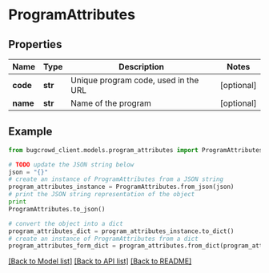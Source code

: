 # ProgramAttributes


## Properties

Name | Type | Description | Notes
------------ | ------------- | ------------- | -------------
**code** | **str** | Unique program code, used in the URL | [optional] 
**name** | **str** | Name of the program | [optional] 

## Example

```python
from bugcrowd_client.models.program_attributes import ProgramAttributes

# TODO update the JSON string below
json = "{}"
# create an instance of ProgramAttributes from a JSON string
program_attributes_instance = ProgramAttributes.from_json(json)
# print the JSON string representation of the object
print
ProgramAttributes.to_json()

# convert the object into a dict
program_attributes_dict = program_attributes_instance.to_dict()
# create an instance of ProgramAttributes from a dict
program_attributes_form_dict = program_attributes.from_dict(program_attributes_dict)
```
[[Back to Model list]](../README.md#documentation-for-models) [[Back to API list]](../README.md#documentation-for-api-endpoints) [[Back to README]](../README.md)


